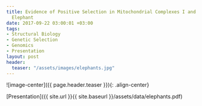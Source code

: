 ```yaml
---
title: Evidence of Positive Selection in Mitochondrial Complexes I and V of the African
  Elephant
date: 2017-09-22 03:00:01 +03:00
tags:
- Structural Biology
- Genetic Selection
- Genomics
- Presentation
layout: post
header:
  teaser: "/assets/images/elephants.jpg"
---
```


![image-center]({{ page.header.teaser }}){: .align-center}

[Presentation]({{ site.url }}{{ site.baseurl }}/assets/data/elephants.pdf)
